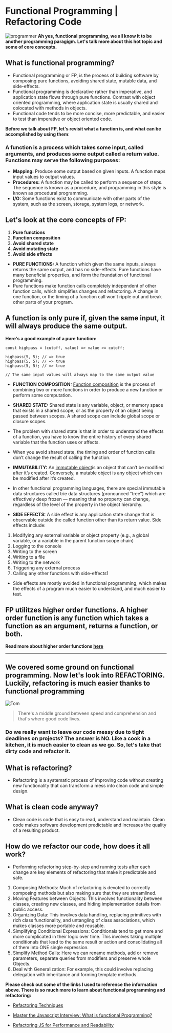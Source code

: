 # Functional Programming | Refactoring Code 
![programmer](https://media.giphy.com/media/349qKnoIBHK1i/giphy.gif)
**Ah yes, functional programming, we all know it to be another programming paragigm. Let's talk more about this hot topic and some of core concepts.**

## What is functional programming?
* Functional programming or FP, is the process of building software by composing pure functions, avoiding shared state, mutable data, and side-effects. 
* Functional programming is declarative rather than imperative, and application state flows through pure functions. Contrast with object oriented programming, where application state is usually shared and colocated with methods in objects.
* Functional code tends to be more concise, more predictable, and easier to test than imperative or object oriented code.

**Before we talk about FP, let's revisit what a **function** is, and what can be accomplished by using them**:

### A function is a process which takes some input, called arguments, and produces some output called a return value. Functions may serve the following purposes:

* **Mapping:** Produce some output based on given inputs. A function maps input values to output values.
* **Procedures:** A function may be called to perform a sequence of steps. The sequence is known as a procedure, and programming in this style is known as procedural programming.
* **I/O:** Some functions exist to communicate with other parts of the system, such as the screen, storage, system logs, or network.

## Let's look at the core concepts of FP:

1. **Pure functions**
1. **Function composition**
1. **Avoid shared state**
1. **Avoid mutating state**
1. **Avoid side effects**

* **PURE FUNCTIONS:** A function which given the same inputs, always returns the same output, and has no side-effects. Pure functions have many beneficial properties, and form the foundation of functional programming. 
* Pure functions make function calls completely independent of other function calls, which simplifies changes and refactoring. A change in one function, or the timing of a function call won’t ripple out and break other parts of your program.

## A function is only pure if, given the same input, it will always produce the same output. 

**Here's a good example of a pure function:**
```
const highpass = (cutoff, value) => value >= cutoff;

highpass(5, 5); // => true
highpass(5, 5); // => true
highpass(5, 5); // => true

// The same input values will always map to the same output value
```
* **FUNCTION COMPOSITION:** [Function composition](https://medium.com/javascript-scene/master-the-javascript-interview-what-is-function-composition-20dfb109a1a0) is the process of combining two or more functions in order to produce a new function or perform some computation.

* **SHARED STATE:** Shared state is any variable, object, or memory space that exists in a shared scope, or as the property of an object being passed between scopes. A shared scope can include global scope or closure scopes.
* The problem with shared state is that in order to understand the effects of a function, you have to know the entire history of every shared variable that the function uses or affects.
* When you avoid shared state, the timing and order of function calls don’t change the result of calling the function. 

* **IMMUTABILITY:** An [immutable object](https://medium.com/javascript-scene/the-dao-of-immutability-9f91a70c88cd)is an object that can’t be modified after it’s created. Conversely, a mutable object is any object which can be modified after it’s created.
* In other functional programming languages, there are special immutable data structures called trie data structures (pronounced “tree”) which are effectively deep frozen — meaning that no property can change, regardless of the level of the property in the object hierarchy.

* **SIDE EFFECTS:** A side effect is any application state change that is observable outside the called function other than its return value. Side effects include:
1. Modifying any external variable or object property (e.g., a global variable, or a variable in the parent function scope chain)
1. Logging to the console
1. Writing to the screen
1. Writing to a file
1. Writing to the network
1. Triggering any external process
1. Calling any other functions with side-effects1

* Side effects are mostly avoided in functional programming, which makes the effects of a program much easier to understand, and much easier to test.

## FP utilitzes higher order functions. A higher order function is any function which takes a function as an argument, returns a function, or both. 
**Read more about higher order functions [here](https://eloquentjavascript.net/05_higher_order.html)**

----------------------
## We covered some ground on functional programming. Now let's look into REFACTORING. Luckily, refactoring is much easier thanks to functional programming
![Tom](https://media.giphy.com/media/CzbiCJTYOzHTW/giphy.gif)

>There's a middle ground between speed and comprehension and that's where good code lives.
>
### Do we really want to leave our code messy due to tight deadlines on projects? The answer is NO. Like a cook in a kitchen, it is much easier to clean as we go. So, let's take that dirty code and refactor it.

## What is refactoring?

* Refactoring is a systematic process of improving code
without creating new functionality that can transform
a mess into clean code and simple design.

## What is clean code anyway?

* Clean code is code that is easy to read, understand and maintain. Clean code makes software development predictable
and increases the quality of a resulting product.

## How do we refactor our code, how does it all work? 

* Performing refactoring step-by-step and running tests after each change are key elements of refactoring that make it
predictable and safe.
1. Composing Methods: Much of refactoring is devoted to correctly composing methods but also making sure that they are streamlined.
1. Moving Features between Objects: This involves functionality between classes, creating new classes, and hiding implementation details from public access.
1. Organizing Data: This involves data handling, replacing primitives with rich class functionality,  and untangling of class associations, which makes classes more portable and reusable.
1. Simplifying Conditional Expressions: Conditionals tend to get more and more complicated in their logic over time. This involves taking multiple conditionals that lead to the same result or action and consolidating all of them into ONE single expression.
1. Simplify Method Calls: Here we can rename methods, add or remove parameters, separate queries from modifiers and preserve whole Objects.
1. Deal with Generalization: For example, this could involve replacing delegation with inheritance and forming template methods.

**Please check out some of the links I used to reference the information above. There is so much more to learn about functional programming and refactoring:**

* [Refactoring Techniques](https://refactoring.guru/refactoring/techniques/dealing-with-generalization)

* [Master the Javascript Interview: What is functional Programming?](https://medium.com/javascript-scene/master-the-javascript-interview-what-is-functional-programming-7f218c68b3a0)

* [Refactoring JS for Performance and Readability](https://dev.to/healeycodes/refactoring-javascript-for-performance-and-readability-with-examples-1hec)